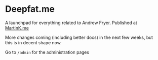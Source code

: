 # Deepfat.me
A launchpad for everything related to Andrew Fryer. Published at [MartinK.me](http://DeepFat.me)

More changes coming (including better docs) in the next few weeks, but this is in decent shape now.

Go to `/admin` for the administration pages
